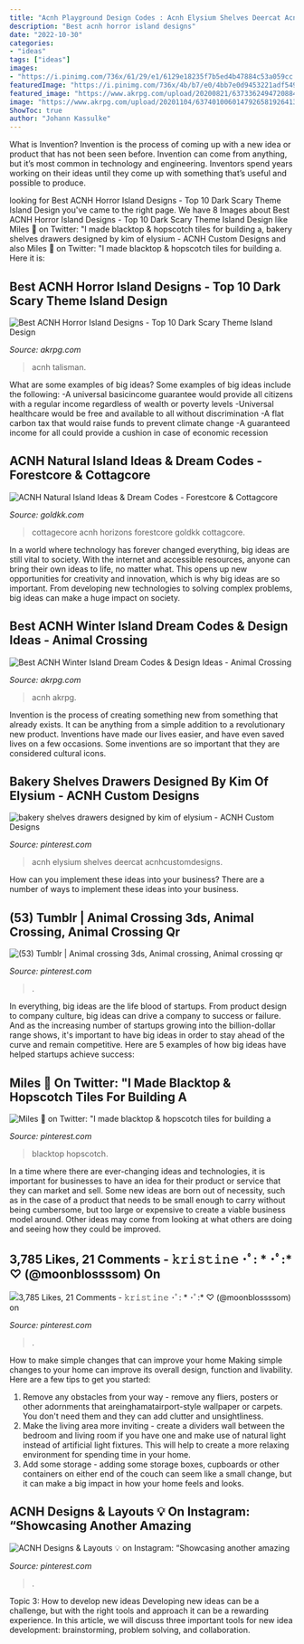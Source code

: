 ```yaml
---
title: "Acnh Playground Design Codes : Acnh Elysium Shelves Deercat Acnhcustomdesigns"
description: "Best acnh horror island designs"
date: "2022-10-30"
categories:
- "ideas"
tags: ["ideas"]
images:
- "https://i.pinimg.com/736x/61/29/e1/6129e18235f7b5ed4b47884c53a059cc.jpg"
featuredImage: "https://i.pinimg.com/736x/4b/b7/e0/4bb7e0d9453221adf549ca0fff1edb42.jpg"
featured_image: "https://www.akrpg.com/upload/20200821/6373362494720884286049445.png"
image: "https://www.akrpg.com/upload/20201104/6374010060147926581926413.jpeg"
ShowToc: true
author: "Johann Kassulke"
---
```



What is Invention?
Invention is the process of coming up with a new idea or product that has not been seen before. Invention can come from anything, but it’s most common in technology and engineering. Inventors spend years working on their ideas until they come up with something that’s useful and possible to produce.

	

		
looking for Best ACNH Horror Island Designs - Top 10 Dark Scary Theme Island Design you've came to the right page. We have 8 Images about Best ACNH Horror Island Designs - Top 10 Dark Scary Theme Island Design like Miles 🍎 on Twitter: &quot;I made blacktop &amp; hopscotch tiles for building a, bakery shelves drawers designed by kim of elysium - ACNH Custom Designs and also Miles 🍎 on Twitter: &quot;I made blacktop &amp; hopscotch tiles for building a. Here it is:
		
    
## Best ACNH Horror Island Designs - Top 10 Dark Scary Theme Island Design

<img loading=lazy src="https://www.akrpg.com/upload/20200821/6373362494720884286049445.png" onerror="this.onerror=null;this.src='https://tse2.mm.bing.net/th?id=OIP.AAparCFiMsSbuj1eXbJ8BQHaEO&amp;pid=15.1';" alt="Best ACNH Horror Island Designs - Top 10 Dark Scary Theme Island Design">

_Source: akrpg.com_

>acnh talisman. 

	

What are some examples of big ideas?
Some examples of big ideas include the following: 
-A universal basicincome guarantee would provide all citizens with a regular income regardless of wealth or poverty levels 
-Universal healthcare would be free and available to all without discrimination 
-A flat carbon tax that would raise funds to prevent climate change 
-A guaranteed income for all could provide a cushion in case of economic recession

    
## ACNH Natural Island Ideas &amp; Dream Codes - Forestcore &amp; Cottagcore

<img loading=lazy src="https://www.goldkk.com/upload/20210113/6374613919567078138146401.jpg" onerror="this.onerror=null;this.src='https://tse4.mm.bing.net/th?id=OIP.c-S-V5xV2nzXQHRQzv5UqgHaEK&amp;pid=15.1';" alt="ACNH Natural Island Ideas &amp; Dream Codes - Forestcore &amp; Cottagcore">

_Source: goldkk.com_

>cottagecore acnh horizons forestcore goldkk cottagcore. 

	

In a world where technology has forever changed everything, big ideas are still vital to society. With the internet and accessible resources, anyone can bring their own ideas to life, no matter what. This opens up new opportunities for creativity and innovation, which is why big ideas are so important. From developing new technologies to solving complex problems, big ideas can make a huge impact on society.

    
## Best ACNH Winter Island Dream Codes &amp; Design Ideas - Animal Crossing

<img loading=lazy src="https://www.akrpg.com/upload/20201104/6374010060147926581926413.jpeg" onerror="this.onerror=null;this.src='https://tse1.mm.bing.net/th?id=OIP.0_4pVRphrbFsOxlRVLhPMQHaEK&amp;pid=15.1';" alt="Best ACNH Winter Island Dream Codes &amp; Design Ideas - Animal Crossing">

_Source: akrpg.com_

>acnh akrpg. 

	

Invention is the process of creating something new from something that already exists. It can be anything from a simple addition to a revolutionary new product. Inventions have made our lives easier, and have even saved lives on a few occasions. Some inventions are so important that they are considered cultural icons.

    
## Bakery Shelves Drawers Designed By Kim Of Elysium - ACNH Custom Designs

<img loading=lazy src="https://i.pinimg.com/736x/4b/b7/e0/4bb7e0d9453221adf549ca0fff1edb42.jpg" onerror="this.onerror=null;this.src='https://tse3.mm.bing.net/th?id=OIP.K7Re7xNIUY86pRdbvQTK2gHaEK&amp;pid=15.1';" alt="bakery shelves drawers designed by kim of elysium - ACNH Custom Designs">

_Source: pinterest.com_

>acnh elysium shelves deercat acnhcustomdesigns. 

	

How can you implement these ideas into your business?
There are a number of ways to implement these ideas into your business.

    
## (53) Tumblr | Animal Crossing 3ds, Animal Crossing, Animal Crossing Qr

<img loading=lazy src="https://i.pinimg.com/736x/61/29/e1/6129e18235f7b5ed4b47884c53a059cc.jpg" onerror="this.onerror=null;this.src='https://tse3.mm.bing.net/th?id=OIP.kWccP_w0cPH_P8OlSwLU2wHaEK&amp;pid=15.1';" alt="(53) Tumblr | Animal crossing 3ds, Animal crossing, Animal crossing qr">

_Source: pinterest.com_

>. 

	

In everything, big ideas are the life blood of startups. From product design to company culture, big ideas can drive a company to success or failure. And as the increasing number of startups growing into the billion-dollar range shows, it's important to have big ideas in order to stay ahead of the curve and remain competitive. Here are 5 examples of how big ideas have helped startups achieve success: 
    
## Miles 🍎 On Twitter: &quot;I Made Blacktop &amp; Hopscotch Tiles For Building A

<img loading=lazy src="https://i.pinimg.com/736x/52/0e/83/520e837a811881876fa6ab3331b04d2d.jpg" onerror="this.onerror=null;this.src='https://tse2.mm.bing.net/th?id=OIP.SkQzMfM3reXD0Ot0VpP6EwHaEK&amp;pid=15.1';" alt="Miles 🍎 on Twitter: &quot;I made blacktop &amp; hopscotch tiles for building a">

_Source: pinterest.com_

>blacktop hopscotch. 

	

In a time where there are ever-changing ideas and technologies, it is important for businesses to have an idea for their product or service that they can market and sell. Some new ideas are born out of necessity, such as in the case of a product that needs to be small enough to carry without being cumbersome, but too large or expensive to create a viable business model around. Other ideas may come from looking at what others are doing and seeing how they could be improved.

    
## 3,785 Likes, 21 Comments - 𝚔𝚛𝚒𝚜𝚝𝚒𝚗𝚎 ･ﾟ: * ･ﾟ:* ♡ (@moonblossssom) On

<img loading=lazy src="https://i.pinimg.com/736x/ad/62/69/ad6269a35c47f6b2e4587341c470211e.jpg" onerror="this.onerror=null;this.src='https://tse1.mm.bing.net/th?id=OIP.E3e3njPQIlVHSppdMXhIiQHaEK&amp;pid=15.1';" alt="3,785 Likes, 21 Comments - 𝚔𝚛𝚒𝚜𝚝𝚒𝚗𝚎 ･ﾟ: * ･ﾟ:* ♡ (@moonblossssom) on">

_Source: pinterest.com_

>. 

	

How to make simple changes that can improve your home
Making simple changes to your home can improve its overall design, function and livability. Here are a few tips to get you started: 
1. Remove any obstacles from your way - remove any fliers, posters or other adornments that areinghamatairport-style wallpaper or carpets. You don't need them and they can add clutter and unsightliness. 
2. Make the living area more inviting - create a dividers wall between the bedroom and living room if you have one and make use of natural light instead of artificial light fixtures. This will help to create a more relaxing environment for spending time in your home. 
3. Add some storage - adding some storage boxes, cupboards or other containers on either end of the couch can seem like a small change, but it can make a big impact in how your home feels and looks.

    
## ACNH Designs &amp; Layouts 💡 On Instagram: “Showcasing Another Amazing

<img loading=lazy src="https://i.pinimg.com/736x/4b/23/b6/4b23b65532e4e6d0fb45cdf7d9a5eab3.jpg" onerror="this.onerror=null;this.src='https://tse2.mm.bing.net/th?id=OIP.pnleXJTSXQkBhD9b64WYqgHaEI&amp;pid=15.1';" alt="ACNH Designs &amp; Layouts 💡 on Instagram: “Showcasing another amazing">

_Source: pinterest.com_

>. 

	

Topic 3: How to develop new ideas
Developing new ideas can be a challenge, but with the right tools and approach it can be a rewarding experience. In this article, we will discuss three important tools for new idea development: brainstorming, problem solving, and collaboration.

